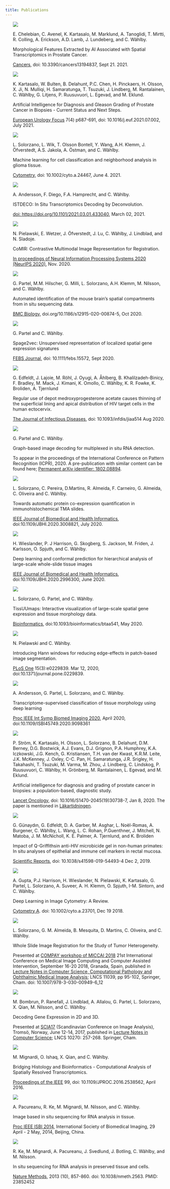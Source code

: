 ```yaml
---
title: Publications
---
```


<ul style="list-style-type:none">
	<li>
		<a href=""><img src="/assets/publi_images/CNNrepurpose.png" class="publication"/></a>
		<p class="authors">E. Chelebian, C. Avenel, K. Kartasalo, M. Marklund, A. Tanoglidi, T. Mirtti, R. Colling, A. Erickson, A.D. Lamb, J. Lundeberg, and C. W&auml;hlby.</p>
		<p class="title">Morphological Features Extracted by AI Associated with Spatial Transcriptomics in Prostate Cancer.</p>
		<p class="publication"><a href="https://www.mdpi.com/2072-6694/13/19/4837">Cancers</a>, doi: 10.3390/cancers13194837, Sept 21. 2021.
		</p>
	</li>
	<li>
		<a href=""><img src="/assets/publi_images/Prostate.png" class="publication"/></a>
		<p class="authors"> K. Kartasalo, W. Bulten, B. Delahunt, P.C. Chen, H. Pinckaers, H. Olsson, X. Ji, N. Mulliqi, H. Samaratunga, T. Tsuzuki, J. Lindberg, M. Rantalainen,  C. W&auml;hlby, G. Litjens, P. Ruusuvuori, L. Egevad, and M. Eklund.</p>
		<p class="title">Artificial Intelligence for Diagnosis and Gleason Grading of Prostate Cancer in Biopsies - Current Status and Next Steps.</p>
		<p class="publication"><a href="https://www.sciencedirect.com/science/article/pii/S2405456921001814?via%3Dihub">European Urology Focus</a> 7(4) p687-691, doi: 10.1016/j.euf.2021.07.002, July 2021.
		</p>
	</li>
	<li>
		<a href=""><img src="/assets/publi_images/CellNetworks.png" class="publication"/></a>
		<p class="authors"> L. Solorzano, L. Wik, T. Olsson Bontell, Y. Wang, A.H. Klemm, J. &Ouml;fverstedt, A.S. Jakola, A. &Ouml;stman, and C. W&auml;hlby.</p>
		<p class="title">Machine learning for cell classification and neighborhood analysis in glioma tissue.</p>
		<p class="publication"><a href="https://onlinelibrary.wiley.com/doi/10.1002/cyto.a.24467">Cytometry</a>, doi: 10.1002/cyto.a.24467, June 4. 2021.
		</p>
	</li>
	<li>
		<a href=""><img src="/assets/publi_images/ISTDECO.png" class="publication"/></a>
		<p class="authors">A. Andersson, F. Diego, F.A. Hamprecht, and C. W&auml;hlby.</p>
		<p class="title"> ISTDECO: In Situ Transcriptomics Decoding by Deconvolution.</p>
		<p class="publication">
		<a href="https://www.biorxiv.org/content/10.1101/2021.03.01.433040v1">doi: https://doi.org/10.1101/2021.03.01.433040</a>, March 02, 2021.
		</p>				
	</li>
	<li>
		<a href=""><img src="/assets/publi_images/comir.png" class="publication"/></a>
		<p class="authors"> N. Pielawski, E. Wetzer, J. &Ouml;fverstedt, J. Lu, C. W&auml;hlby, J. Lindblad, and N. Sladoje.</p>
		<p class="title">CoMIR: Contrastive Multimodal Image Representation for Registration.</p>
		<p class="publication"><a href="https://proceedings.neurips.cc/paper/2020/hash/d6428eecbe0f7dff83fc607c5044b2b9-Abstract.html">In proceedings of Neural Information Processing Systems 2020 (NeurIPS 2020)</a>, Nov. 2020.
		</p>
	</li>
	<li>
		<a href=""><img src="/assets/publi_images/brainregs.png" class="publication"/></a>
		<p class="authors"> G. Partel, M.M. Hilscher, G. Milli,  L. Solorzano, A.H. Klemm, M. Nilsson, and C. W&auml;hlby.</p>
		<p class="title">Automated identification of the mouse brain’s spatial compartments from in situ sequencing data.</p>
		<p class="publication"><a href="https://rdcu.be/b8Kso">BMC Biology</a>, doi.org/10.1186/s12915-020-00874-5, Oct 2020.
		</p>
	</li>
	<li>
		<a href=""><img src="/assets/publi_images/spage2vec.png" class="publication"/></a>
		<p class="authors"> G. Partel and C. W&auml;hlby.</p>
		<p class="title">Spage2vec: Unsupervised representation of localized spatial gene expression signatures </p>
		<p class="publication"><a href="https://pubmed.ncbi.nlm.nih.gov/32976679/">FEBS Journal</a>, doi: 10.1111/febs.15572, Sept 2020.
		</p>
	</li>
	<li>
		<a href=""><img src="/assets/publi_images/Ectocervix.png" class="publication"/></a>
		<p class="authors">  G. Edfeldt, J. Lajoie, M. R&ouml;hl, J. Oyugi, A. &Aring;hlberg, B. Khalilzadeh-Binicy, F. Bradley, M. Mack, J. Kimani, K. Omollo, C. W&auml;hlby, K. R. Fowke, K. Broliden, A. Tjernlund </p>
		<p class="title">Regular use of depot medroxyprogesterone acetate causes thinning of the superficial lining and apical distribution of HIV target cells in the human ectocervix. </p>
		<p class="publication"><a href="https://pubmed.ncbi.nlm.nih.gov/32780807/">The Journal of Infectious Diseases</a>, doi: 10.1093/infdis/jiaa514 Aug 2020.			
		</p>
	</li>
	<li>
		<a href=""><img src="/assets/publi_images/Partel_decode.png" class="publication"/></a>
		<p class="authors"> G. Partel and C. W&auml;hlby.</p>
		<p class="title">Graph-based image decoding for multiplexed in situ RNA detection.</p>
		<p class="publication">To appear in the proceedings of the International Conference on Pattern Recognition (ICPR), 2020. A pre-publication with similar content can be found here; <a href="https://arxiv.org/abs/1802.08894">Permanent arXiv identifier: 1802.08894</a>.
		</p>
	</li>		
	<li>
		<a href=""><img src="/assets/publi_images/TMA.png" class="publication"/></a>
		<p class="authors"> L. Solorzano, C. Pereira, D.Martins, R. Almeida, F. Carneiro, G. Almeida, C. Oliveira and C. W&auml;hlby.</p>
		<p class="title">Towards automatic protein co-expression quantification in immunohistochemical TMA slides.</p>
		<p class="publication"><a href="https://pubmed.ncbi.nlm.nih.gov/32750958/">IEEE Journal of Biomedical and Health Informatics</a>, doi:10.1109/JBHI.2020.3008821, July 2020.
		</p>
	</li>				
	<li>
		<a href=""><img src="/assets/publi_images/AZtissue.png" class="publication"/></a>
		<p class="authors"> H. Wieslander, P. J Harrison, G. Skogberg, S. Jackson, M. Friden, J. Karlsson, O. Spjuth, and C. W&auml;hlby.</p>
		<p class="title">Deep learning and conformal prediction for hierarchical analysis of large-scale whole-slide tissue images</p>
		<p class="publication"><a href="https://ieeexplore.ieee.org/document/9103229">IEEE Journal of Biomedical and Health Informatics</a>, doi:10.1109/JBHI.2020.2996300, June 2020.
		</p>
	</li>	
	<li>
		<a href=""><img src="/assets/publi_images/tissuumaps.png" class="publication"/></a>
		<p class="authors"> L. Solorzano, G. Partel, and C. W&auml;hlby.</p>
		<p class="title">TissUUmaps: Interactive visualization of large-scale spatial gene expression and tissue morphology data.</p>
		<p class="publication"><a href="https://academic.oup.com/bioinformatics/advance-article/doi/10.1093/bioinformatics/btaa541/5843786">Bioinformatics</a>, doi:10.1093/bioinformatics/btaa541, May 2020.
		</p>
	</li>
	<li>
		<a href=""><img src="/assets/publi_images/hann.png" class="publication"/></a>
		<p class="authors"> N. Pielawski and C. W&auml;hlby.</p>
		<p class="title">Introducing Hann windows for reducing edge-effects in patch-based image segmentation.</p>
		<p class="publication"><a href="https://journals.plos.org/plosone/article?id=10.1371/journal.pone.0229839">PLoS One</a> 15(3):e0229839. Mar 12, 2020, doi:10.1371/journal.pone.0229839.
		</p>
	</li>
	<li>
		<a href=""><img src="/assets/publi_images/Andersson_ISBI2020.png" class="publication"/></a>
		<p class="authors">A. Andersson, G. Partel, L. Solorzano, and C. W&auml;hlby.</p>
		<p class="title">Transcriptome-supervised classification of tissue morphology using deep learning </p>
		<p class="publication"><a href="https://ieeexplore.ieee.org/document/9098361">Proc IEEE Int Symp Biomed Imaging 2020</a>, April 2020, doi:10.1109/ISBI45749.2020.9098361 
		</p>
	</li>
	<li>
		<a href=""><img src="/assets/publi_images/sthlm3.png" class="publication"/></a>
		<p class="authors"> P. Str&ouml;m, K. Kartasalo, H. Olsson, L. Solorzano, B. Delahunt, D.M. Berney, D.G. Bostwick, A.J. Evans, D.J. Grignon, P.A. Humphrey, K.A. Iczkowski, J.G. Kench, G. Kristiansen, T.H. van der Kwast, K.R.M. Leite, J.K. McKenney, J. Oxley, C-C. Pan, H. Samaratunga, J.R. Srigley, H. Takahashi, T. Tsuzuki, M. Varma, M. Zhou, J. Lindberg, C. Lindskog, P. Ruusuvuori, C. W&auml;hlby, H. Gr&ouml;nberg, M. Rantalainen, L. Egevad, and M. Eklund.</p>
		<p class="title">Artificial intelligence for diagnosis and grading of prostate cancer in biopsies: a population-based, diagnostic study.</p>
		<p class="publication"><a href="https://doi.org/10.1016/S1470-2045(19)30738-7">Lancet Oncology</a>, doi: 10.1016/S1470-2045(19)30738-7, Jan 8, 2020. 
		The paper is mentioned in <a href="https://lakartidningen.se/Aktuellt/Nyheter/2020/01/AI-var-lika-bra-som-patologer-pa-att-hitta-prostatacancer/">L&auml;kartidningen</a>.
		</p>
	</li>			
	<li>
		<a href=""><img src="/assets/publi_images/mucosa.png" class="publication"/></a>
		<p class="authors"> G. G&uuml;naydın, G. Edfeldt, D. A. Garber, M. Asghar, L. No&euml;l-Romas, A. Burgener, C. W&auml;hlby, L. Wang, L. C. Rohan, P.Guenthner, J. Mitchell, N. Matoba, J. M. McNicholl, K. E. Palmer, A. Tjernlund, and K. Broliden</p>
		<p class="title">Impact of Q-Griffithsin anti-HIV microbicide gel in non-human primates: In situ analyses of epithelial and immune cell markers in rectal mucosa. </p>
		<p class="publication"><a href="https://www.ncbi.nlm.nih.gov/pmc/articles/PMC6889265/">Scientific Reports</a>, doi: 10.1038/s41598-019-54493-4 Dec 2, 2019.
		</p>
	</li>				
	<li>
		<a href=""><img src="/assets/publi_images/DLrev.jpg" class="publication"/></a>
		<p class="authors">A. Gupta, P.J. Harrison, H. Wieslander, N. Pielawski, K. Kartasalo, G. Partel, L. Solorzano, A. Suveer, A. H. Klemm, O. Spjuth, I-M. Sintorn, and C. W&auml;hlby.</p>
		<p class="title">Deep Learning in Image Cytometry: A Review.</p>
		<p class="publication"><a href="https://www.ncbi.nlm.nih.gov/pubmed/30565841">Cytometry A</a>. 
		doi: 10.1002/cyto.a.23701, Dec 19 2018.
		</p>
	</li>				
	<li>
		<a href=""><img src="/assets/publi_images/tissue.png" class="publication"/></a>
		<p class="authors">L. Solorzano, G. M. Almeida, B. Mesquita, D. Martins, C. Oliveira, and C. W&auml;hlby.</p>
		<p class="title"> Whole Slide Image Registration for the Study of Tumor Heterogeneity.</p>
		<p class="publication">Presented at 
		<a href="https://sites.google.com/site/compaysymposium2018/">COMPAY workshop of MICCAI 2018</a> 21st International Conference on 
		Medical Image Computing and Computer Assisted Intervention, September 16-20 2018, Granada, Spain, published in
		<a href="https://link.springer.com/chapter/10.1007/978-3-030-00949-6_12">Lecture Notes in Computer Science, Computational Pathology and Ophthalmic Medical Image Analysis</a>; LNCS 11039, pp 95-102, Springer, Cham.
		doi: 10.1007/978-3-030-00949-6_12
		</p>
	</li>	
	<li>
		<a href=""><img src="/assets/publi_images/Max_SCIA.png" class="publication"/></a>
		<p class="authors">M. Bombrun, P. Ranefall, J. Lindblad, A. Allalou, G. Partel, L. Solorzano, X. Qian, M. Nilsson, and C. W&auml;hlby.</p>
		<p class="title"> Decoding Gene Expression in 2D and 3D. </p>
		<p class="publication">Presented at 
		<a href="https://scia2017.org/">SCIA17</a> (Scandinavian Conference on Image Analysis), Troms&ouml;, Norway, June 12-14, 2017, published in
		<a href="https://link.springer.com/chapter/10.1007%2F978-3-319-59129-2_22">Lecture Notes in Computer Science</a>; LNCS 10270: 257-268. Springer, Cham.
		</p>
	</li>
	<li>
		<a href=""><img src="/assets/publi_images/ieee.png" class="publication"/></a>
		<p class="authors"> M. Mignardi, O. Ishaq, X. Qian, and C. W&auml;hlby.</p>
		<p class="title">Bridging Histology and Bioinformatics - Computational Analysis of Spatially Resolved Transcriptomics.</p>
		<p class="publication"><a href="https://ieeexplore.ieee.org/xpl/articleDetails.jsp?arnumber=7448371">Proceedings of the IEEE</a>    
		99, doi: 10.1109/JPROC.2016.2538562, April 2016.
		</p>
	</li>
	<li>
		<a href=""><img src="/assets/publi_images/ISBI2014AP.jpg" class="publication"/></a>
		<p class="authors"> A. Pacureanu, R. Ke, M. Mignardi, M. Nilsson, and C. W&auml;hlby.</p>
		<p class="title">Image based in situ sequencing for RNA analysis in tissue.</p>
		<p class="publication"><a href="https://ieeexplore.ieee.org/xpls/icp.jsp?arnumber=6867865&tag=1">Proc IEEE ISBI 2014</a>, International Society of Biomedical Imaging, 29 April - 2 May, 2014, Beijing, China.
		</p>
	</li>	
	<li>
		<a href=""><img src="/assets/publi_images/InSitu.jpg" class="publication"/></a>
		<p class="authors">R. Ke, M. Mignardi, A. Pacureanu, J. Svedlund, J. Botling, C. W&auml;hlby, and M. Nilsson.</p>
		<p class="title">In situ sequencing for RNA analysis in preserved tissue and cells.</p>
		<p class="publication"><a href="https://dx.doi.org/10.1038/nmeth.2563">Nature Methods</a>, 2013 (10), 857-860. doi: 10.1038/nmeth.2563. PMID: 23852452
		</p>
	</li>	
</ul>
